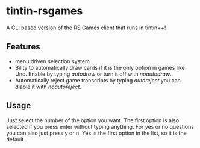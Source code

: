 # tintin-rsgames
A CLI based version of the RS Games client that runs in tintin++!

## Features

* menu driven selection system
* Bility to automatically draw cards if it is the only option in games like Uno. Enable by typing _autodraw_ or turn it off with _noautodraw_.
* Automatically reject game transcripts by typing _autoreject_ you can diable it with _noautoreject_.

## Usage

Just select the number of the option you want. The first option is also selected if you press enter without typing anything. For yes or no questions you can also just press y or n. Yes is the first option in the list, so it is the default.
